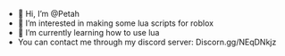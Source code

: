 - 👋 Hi, I’m @Petah
- 👀 I’m interested in making some lua scripts for roblox
- 🌱 I’m currently learning how to use lua
- You can contact me through my discord server: Discorn.gg/NEqDNkjz

<!---
poupeue/poupeue is a ✨ special ✨ repository because its `README.md` (this file) appears on your GitHub profile.
You can click the Preview link to take a look at your changes.
--->
